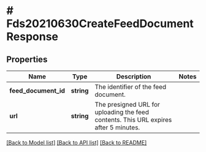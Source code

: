 # # Fds20210630CreateFeedDocumentResponse

## Properties

Name | Type | Description | Notes
------------ | ------------- | ------------- | -------------
**feed_document_id** | **string** | The identifier of the feed document. |
**url** | **string** | The presigned URL for uploading the feed contents. This URL expires after 5 minutes. |

[[Back to Model list]](../../README.md#models) [[Back to API list]](../../README.md#endpoints) [[Back to README]](../../README.md)
